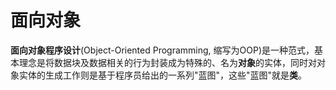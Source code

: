 # 面向对象

**面向对象程序设计**(Object-Oriented Programming, 缩写为OOP)是一种范式，基本理念是将数据块及数据相关的行为封装成为特殊的、名为**对象**的实体，同时对对象实体的生成工作则是基于程序员给出的一系列"蓝图"，这些"蓝图"就是**类**。
